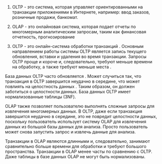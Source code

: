 
1)  OLTP - это система, которая управляет ориентированными на транзакции приложениями в Интернете, 
например: ввод заказов, розничные продажи, банкомат.

2)  OLAP - это онлайновая система, которая подает отчеты по многомерным аналитическим запросам,
таким как финансовая отчетность, прогнозирование

3) OLTP - это онлайн-система обработки транзакций . Основным направлением работы системы OLTP является
запись текущего обновления, вставки и удаления во время транзакции. 
Запросы OLTP проще и короче и, следовательно, требуют меньше времени на обработку, а также требуют меньше места .

База данных OLTP часто обновляется . Может случиться так, что транзакция в OLTP завершится неудачно в середине, 
что может повлиять на целостность данных . 
Таким образом, он должен заботиться о целостности данных. 
База данных OLTP имеет нормализованные таблицы (3NF).

   OLAP также позволяет пользователю выполнять сложные запросы для извлечения многомерных данных. В OLTP,
даже если транзакция завершится неудачно в середине,
это не повредит целостности данных, поскольку пользователь использует систему OLAP для извлечения данных из 
большой базы данных для анализа.
Просто пользователь может снова запустить запрос и извлечь данные для анализа.

Транзакции в OLAP являются длинными и, следовательно, занимают сравнительно больше времени для обработки и 
требуют большого пространства. 
Транзакции в OLAP менее часты по сравнению с OLTP. 
Даже таблицы в базе данных OLAP не могут быть нормализованы.